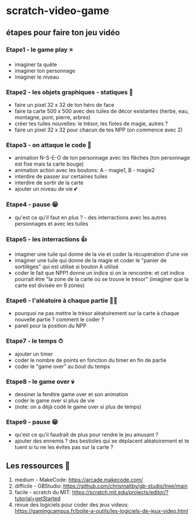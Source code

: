 # scratch-video-game
## étapes pour faire ton jeu vidéo  
### Etape1 - le game play ⭐  
- imaginer ta quête
- imaginer ton personnage
- imaginer le niveau

### Etape2 - les objets graphiques - statiques 🤴  
- faire un pixel 32 x 32 de ton héro de face
- faire ta carte 500 x 500 avec des tuiles de décor existantes (herbe, eau, montagne, pont, pierre, arbres)
- créer tes tuiles nouvelles: le trésor, les fioles de magie, autres ?
- faire un pixel 32 x 32 pour chacun de tes NPP (on commence avec 2)

### Etape3 - on attaque le code 🍗  
- animation N-S-E-O de ton personnage avec les flèches (ton personnage est fixe mais ta carte bouge)  
- animation action avec les boutons: A - magie1, B - magie2
- interdire de passer sur certaines tuiles
- interdire de sortir de la carte  
- ajouter un niveau de vie 💕

### Etape4 - pause 😁
- qu'est ce qu'il faut en plus ? - des interractions avec les autres personnages et avec les tuiles

### Etape5 - les interractions 👍  
- imaginer une tuile qui donne de la vie et coder la récupération d'une vie
- imaginer une tuile qui donne de la magie et coder le "panier de sortilèges" qui est utilisé si bouton A utilisé
- coder le fait que NPP1 donne un indice si on le rencontre: et cet indice pourrait être "la zone de la carte où se trouve le trésor" (imaginer que la carte est divisée en 9 zones)

### Etape6 - l'aléatoire à chaque partie 🎲🎲  
- pourquoi ne pas mettre le trésor aléatoirement sur la carte à chaque nouvelle partie ? comment le coder ?
- pareil pour la position du NPP

### Etape7 - le temps ⏱  
- ajouter un timer
- coder le nombre de points en fonction du timer en fin de partie
- coder le "game over" au bout du temps

### Etape8 - le game over 💀  
- dessiner la fenêtre game over et son animation
- coder le game over si plus de vie
- (note: on a déjà codé le game over si plus de temps)

### Etape9 - pause 😁  
- qu'est ce qu'il faudrait de plus pour rendre le jeu amusant ?
- ajouter des ennemis ? des bestioles qui se déplacent aléatoirement et te tuent si tu ne les évites pas sur la carte ?

## Les ressources 🚀  
1. medium - MakeCode: https://arcade.makecode.com/  
2. difficile - GBStudio: https://github.com/chrismaltby/gb-studio/tree/main
3. facile - scratch du MIT: https://scratch.mit.edu/projects/editor/?tutorial=getStarted
4. revue des logiciels pour coder des jeux videos: https://gamingcampus.fr/boite-a-outils/les-logiciels-de-jeux-video.html  
